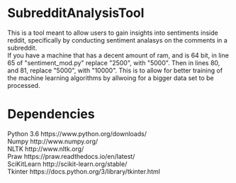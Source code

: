 # SubredditAnalysisTool
This is a tool meant to allow users to gain insights into sentiments inside reddit, specifically by conducting sentiment analasys on the comments in a subreddit. 
</br>
If you have a machine that has a decent amount of ram, and is 64 bit, in line 65 of "sentiment_mod.py" replace "2500", with "5000". Then in lines 80, and 81, replace "5000", with "10000". This is to allow for better training of the machine learning algorithms by allwoing for a bigger data set to be processed.
<br/>


<h1>Dependencies</h1>
Python 3.6 https://www.python.org/downloads/ <br/>
Numpy http://www.numpy.org/ <br/>
NLTK  http://www.nltk.org/ <br/>
Praw  https://praw.readthedocs.io/en/latest/ <br/>
SciKitLearn http://scikit-learn.org/stable/ <br/>
Tkinter https://docs.python.org/3/library/tkinter.html




